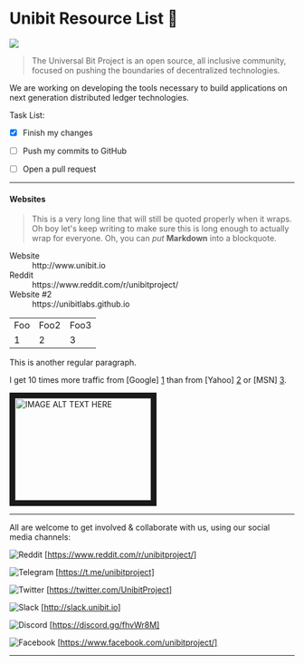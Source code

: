# Unibit Resource List :paperclip:
![](https://img.shields.io/badge/Always-Changing-red.svg)

> The Universal Bit Project is an open source, 
> all inclusive community, focused on pushing the boundaries of decentralized technologies. 

We are working on developing the tools necessary to build applications on next generation distributed ledger technologies.

Task List:

- [x] Finish my changes
- [ ] Push my commits to GitHub
- [ ] Open a pull request


***

#### Websites
> This is a very long line that will still be quoted properly when it wraps. Oh boy let's keep writing to make sure this is long enough to actually wrap for everyone. Oh, you can *put* **Markdown** into a blockquote. 


<dl>
  <dt>Website</dt>
  <dd>http://www.unibit.io</dd>

  <dt>Reddit</dt>
  <dd>https://www.reddit.com/r/unibitproject/</dd>
  
  <dt>Website #2</dt>
  <dd>https://unibitlabs.github.io</dd>
</dl>




<table>
    <tr>
        <td>Foo</td>
       <td>Foo2</td>
       <td>Foo3</td>
    </tr>
  <tr>
    <td>1</td>
    <td>2</td>
    <td>3</td>
  </tr>
</table>

This is another regular paragraph.

I get 10 times more traffic from [Google] [1] than from
[Yahoo] [2] or [MSN] [3].

  [1]: http://google.com/        "Google"
  [2]: http://search.yahoo.com/  "Yahoo Search"
  [3]: http://search.msn.com/    "MSN Search"


<a href="http://www.youtube.com/watch?feature=player_embedded&v=YOUTUBE_VIDEO_ID_HERE
" target="_blank"><img src="http://img.youtube.com/vi/YOUTUBE_VIDEO_ID_HERE/0.jpg" 
alt="IMAGE ALT TEXT HERE" width="240" height="180" border="10" /></a>

***
All are welcome to get involved & collaborate with us,
using our social media channels:

![](https://github.com/unibitlabs/Unibit-Documents/blob/master/images/reddit-logo.jpg "Reddit")
[https://www.reddit.com/r/unibitproject/]


![](https://github.com/unibitlabs/Unibit-Documents/blob/master/images/telegram-logo.png "Telegram")
[https://t.me/unibitproject]


![](https://github.com/unibitlabs/Unibit-Documents/blob/master/images/Twitter-logo.png "Twitter")
[https://twitter.com/UnibitProject]


![](https://github.com/unibitlabs/Unibit-Documents/blob/master/images/slack-logo.png "Slack")
[http://slack.unibit.io]


![](https://github.com/unibitlabs/Unibit-Documents/blob/master/images/discord-logo.png "Discord")
[https://discord.gg/fhvWr8M]


![](https://github.com/unibitlabs/Unibit-Documents/blob/master/images/fb-logo.png "Facebook")
[https://www.facebook.com/unibitproject/]
***
